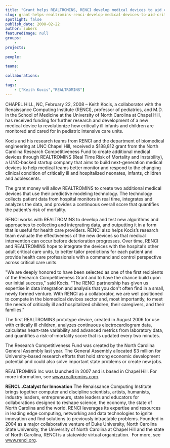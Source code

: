 ```yaml
---
title: "Grant helps REALTROMINS, RENCI develop medical devices to aid critically ill children"
slug: grant-helps-realtromins-renci-develop-medical-devices-to-aid-critically-ill-children
spotlight: false
publish_date: 2008-02-22
author: subers
featuredImage: null
groups:
    - 
projects:
    - 
people:
    - 
teams: 
    - 
collaborations:
    - 
tags:
    - ["Keith Kocis","REALTROMINS"]
---
```

CHAPEL HILL, NC, February 22, 2008 – Keith Kocis, a collaborator with the Renaissance Computing Institute (RENCI), professor of pediatrics, and M.D. in the School of Medicine at the University of North Carolina at Chapel Hill, has received funding for further research and development of a new medical device to revolutionize how critically ill infants and children are monitored and cared for in pediatric intensive care units. <!--more-->

Kocis and his research teams from RENCI and the department of biomedical engineering at UNC Chapel Hill, received a $188,812 grant from the North Carolina Research Competitiveness Fund to create additional medical devices through REALTROMINS (Real Time Risk of Mortality and Instability), a UNC-backed startup company that aims to build next-generation medical devices to help medical teams better monitor and respond to the changing clinical condition of critically ill and hospitalized neonates, infants, children and adolescents.

The grant money will allow REALTROMINS to create two additional medical devices that use their predictive modeling technology. The technology collects patient data from hospital monitors in real time, integrates and analyzes the data, and provides a continuous overall score that quantifies the patient's risk of mortality.

RENCI works with REALTROMINS to develop and test new algorithms and approaches to collecting and integrating data, and outputting it in a form that is useful for health care providers. RENCI also helps Kocis’s research team evaluate the effectiveness of the new devices so that medical intervention can occur before deterioration progresses. Over time, RENCI and REALTROMINS hope to integrate the devices with the hospital’s other adult critical care units, to better tailor predictions for each patient and provide health care professionals with a command and control perspective across critical care units.

"We are deeply honored to have been selected as one of the first recipients of the Research Competitiveness Grant and to have the chance build upon our initial success," said Kocis. "The RENCI partnership has given us expertise in data integration and analysis that you don't often find in a small, newly formed venture. With RENCI as a collaborator, we are well positioned to compete in the biomedical devices sector and, most importantly, to meet the needs of critically ill and hospitalized children, their caregivers, and their families."

The first REALTROMINS prototype device, created in August 2006 for use with critically ill children, analyzes continuous electrocardiogram data, calculates heart-rate variability and advanced metrics from laboratory data, and quantifies a risk-of-mortality score that is updated every two minutes.

The Research Competitiveness Fund was created by the North Carolina General Assembly last year. The General Assembly allocated $3 million for University-based research efforts that hold strong economic development potential and could also solve important state problems or create new jobs.

REALTROMINS Inc was launched in 2007 and is  based in Chapel Hill. For more information, see <a href="http://www.realtromins.com/" target="_blank">www.realtromins.com</a>.

<strong>RENCI…Catalyst for  Innovation</strong>
The Renaissance Computing Institute brings together computer and discipline scientists, artists, humanists, industry leaders, entrepreneurs, state leaders and educators for collaborations designed to reshape science, the economy, the state of North Carolina and the world. RENCI leverages its expertise and resources in leading edge computing, networking and data technologies to ignite innovation and find solutions to previously intractable problems. Founded in 2004 as a major collaborative venture of Duke University, North Carolina State University, the University of North Carolina at Chapel Hill and the state of North Carolina, RENCI is a statewide virtual organization.  For more, see <a href="http://www.renci.org/">www.renci.org</a>.
